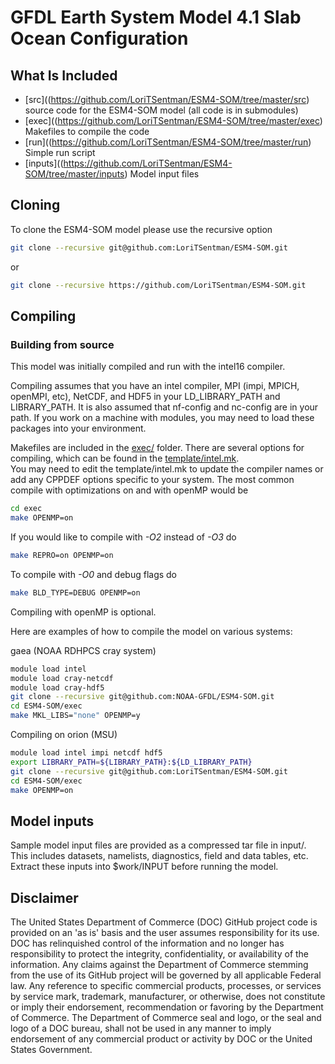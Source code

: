 # GFDL Earth System Model 4.1 Slab Ocean Configuration

## What Is Included
* [src]((https://github.com/LoriTSentman/ESM4-SOM/tree/master/src) source code for the ESM4-SOM model (all code is in submodules)            
* [exec]((https://github.com/LoriTSentman/ESM4-SOM/tree/master/exec) Makefiles to compile the code                  
* [run]((https://github.com/LoriTSentman/ESM4-SOM/tree/master/run) Simple run script                
* [inputs]((https://github.com/LoriTSentman/ESM4-SOM/tree/master/inputs) Model input files             


## Cloning
To clone the ESM4-SOM model please use the recursive option
```bash
git clone --recursive git@github.com:LoriTSentman/ESM4-SOM.git 
```
or 
```bash
git clone --recursive https://github.com/LoriTSentman/ESM4-SOM.git
```

## Compiling

### Building from source
This model was initially compiled and run with the intel16 compiler.

Compiling assumes that you have an intel compiler, MPI (impi, MPICH,
openMPI, etc), NetCDF, and HDF5 in your LD_LIBRARY_PATH and LIBRARY_PATH.
It is also assumed that nf-config and nc-config are in your path. 
If you work on a machine with modules, you may need to load these 
packages into your environment.

Makefiles are included in the 
[exec/](https://github.com/LoriTSentman/ESM4-SOM/tree/master/exec) folder.
There are several options for compiling, which can be found in the 
[template/intel.mk](https://github.com/LoriTSentman/ESM4-SOM/blob/master/exec/templates/intel.mk).  
You may need to edit the template/intel.mk to update the compiler names
or add any CPPDEF options specific to your system.
The most common compile with optimizations on and with openMP would be 
```bash
cd exec
make OPENMP=on
```
If you would like to compile with *-O2* instead of *-O3* do
```bash
make REPRO=on OPENMP=on
```
To compile with *-O0* and debug flags do
```bash
make BLD_TYPE=DEBUG OPENMP=on
```
Compiling with openMP is optional.


Here are examples of how to compile the model on various systems:

gaea (NOAA RDHPCS cray system)
```bash
module load intel
module load cray-netcdf
module load cray-hdf5
git clone --recursive git@github.com:NOAA-GFDL/ESM4-SOM.git
cd ESM4-SOM/exec
make MKL_LIBS="none" OPENMP=y
```
Compiling on orion (MSU)
```bash
module load intel impi netcdf hdf5
export LIBRARY_PATH=${LIBRARY_PATH}:${LD_LIBRARY_PATH}
git clone --recursive git@github.com:LoriTSentman/ESM4-SOM.git
cd ESM4-SOM/exec
make OPENMP=on
```

## Model inputs 

Sample model input files are provided as a compressed tar file in input/. This includes datasets, namelists, diagnostics, field and data tables, etc.
Extract these inputs into $work/INPUT before running the model.


## Disclaimer

The United States Department of Commerce (DOC) GitHub project code is provided
on an 'as is' basis and the user assumes responsibility for its use. DOC has
relinquished control of the information and no longer has responsibility to
protect the integrity, confidentiality, or availability of the information. Any
claims against the Department of Commerce stemming from the use of its GitHub
project will be governed by all applicable Federal law. Any reference to
specific commercial products, processes, or services by service mark,
trademark, manufacturer, or otherwise, does not constitute or imply their
endorsement, recommendation or favoring by the Department of Commerce. The
Department of Commerce seal and logo, or the seal and logo of a DOC bureau,
shall not be used in any manner to imply endorsement of any commercial product
or activity by DOC or the United States Government.
